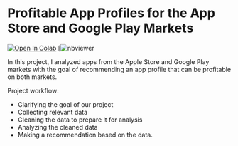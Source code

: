 # Profitable App Profiles for the App Store and Google Play Markets

   [![Open In Colab](https://colab.research.google.com/assets/colab-badge.svg)](https://colab.research.google.com/github/PolinaPolskaia/profitable-app-profiles/blob/main/app_profiles.ipynb)    [![nbviewer](https://nbviewer.org/github/PolinaPolskaia/profitable-app-profiles/blob/main/app_profiles.ipynb)


In this project, I analyzed apps from the Apple Store and Google Play markets with the goal of recommending an app profile that can be profitable on both markets.

Project workflow:

* Clarifying the goal of our project
* Collecting relevant data
* Cleaning the data to prepare it for analysis
* Analyzing the cleaned data
* Making a recommendation based on the data.
